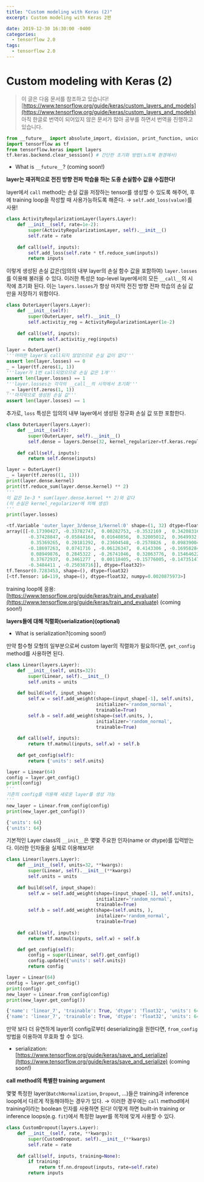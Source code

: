 ```yaml
---
title: "Custom modeling with Keras (2)"
excerpt: Custom modeling with Keras 2편

date: 2019-12-30 16:30:00 -0400
categories: 
  - tensorflow 2.0
tags:
  - tensorflow 2.0
---
```

# Custom modeling with Keras (2)

> 이 글은 다음 문서를 참조하고 있습니다!
> [https://www.tensorflow.org/guide/keras/custom_layers_and_models](https://www.tensorflow.org/guide/keras/custom_layers_and_models)
> 아직 한글로 번역이 되어있지 않은 문서가 많아 공부를 하면서 번역을 진행하고 있습니다.

```python
from __future__ import absolute_import, division, print_function, unicode_literals
import tensorflow as tf
from tensorflow.keras import layers
tf.keras.backend.clear_session() # 간단한 초기화 방법(노트북 환경에서)
```
* What is ```__future__```? (coming soon!)

**layer는 재귀적으로 전진 방향 전파 학습을 하는 도중 손실함수 값을 수집한다!**

layer에서 `call` method는 손실 값을 저장하는 tensor를 생성할 수 있도록 해주어, 후에 training loop을 작성할 때 사용가능하도록 해준다.
→ `self.add_loss(value)`를 사용!

```python
class ActivityRegularizationLayer(layers.Layer):
    def __init__(self, rate=1e-2):
        super(ActivityRegularizationLayer, self).__init__()
        self.rate = rate
    
    def call(self, inputs):
        self.add_loss(self.rate * tf.reduce_sum(inputs))
        return inputs
```

이렇게 생성된 손실 값은(임의의 내부 layer의 손실 함수 값을 포함하여) `layer.losses`를 이용해 불러올 수 있다. 이러한 특성은 top-level layer에서의 모든 `__call__`의 시작에 초기화 된다. 이는 `layers.losses`가 항상 마지막 전진 방향 전파 학습의 손실 값만을 저장하기 위함이다.
```python
class OuterLayer(layers.Layer):
    def __init__(self):
        super(OuterLayer, self).__init__()
        self.activitiy_reg = ActivityRegularizationLayer(1e-2)
    
    def call(self, inputs):
        return self.activitiy_reg(inputs)
```
```python
layer = OuterLayer()
'''어떠한 layer도 call되지 않았으므로 손실 값이 없다'''
assert len(layer.losses) == 0
_ = layer(tf.zeros(1, 1))
'''layer가 1번 call되었으므로 손실 값은 1개'''
assert len(layer.losses) == 1
'''layer.losses는 각각의 __call__의 시작에서 초기화'''
_ = layer(tf.zeros(1, 1))
'''마지막으로 생성된 손실 값'''
assert len(layer.losses) == 1
```
추가로, `loss` 특성은 임의의 내부 layer에서 생성된 정규화 손실 값 또한 포함한다.
```python
class OuterLayer(layers.Layer):
    def __init__(self):
        super(OuterLayer, self).__init__()
        self.dense = layers.Dense(32, kernel_regularizer=tf.keras.regularizers.l2(1e-3))
    
    def call(self, inputs):
        return self.dense(inputs)
```
```python
layer = OuterLayer()
_ = layer(tf.zeros((1, 1)))
print(layer.dense.kernel)
print(tf.reduce_sum(layer.dense.kernel) ** 2)
'''
이 값은 1e-3 * sum(layer.dense.kernel ** 2)와 같다
(이 손실은 kernel_regularizer에 의해 생성)
'''
print(layer.losses)
```
```python
<tf.Variable 'outer_layer_3/dense_1/kernel:0' shape=(1, 32) dtype=float32, numpy=
array([[-0.17390427, -0.33782747,  0.00282753, -0.3532169 ,  0.34208316,
        -0.37428847, -0.05844164,  0.01640856,  0.32005012,  0.3649932 ,
         0.35369265,  0.20181292,  0.23604548, -0.2578826 ,  0.09839004,
        -0.18697263,  0.0741716 , -0.06126347,  0.4143306 , -0.16958284,
         0.08949876,  0.2845322 , -0.26741046,  0.32063776,  0.15464622,
         0.37672937,  0.3461277 ,  0.00118405, -0.15776005, -0.14735147,
        -0.3484411 , -0.25038716]], dtype=float32)>
tf.Tensor(0.7283453, shape=(), dtype=float32)
[<tf.Tensor: id=119, shape=(), dtype=float32, numpy=0.0020875973>]
```

training loop에 응용: [https://www.tensorflow.org/guide/keras/train_and_evaluate](https://www.tensorflow.org/guide/keras/train_and_evaluate) (coming soon!)

**layers들에 대해 직렬화(serialization)(optional)**

* What is serialization?(coming soon!)

만약 함수형 모형의 일부분으로써 custom layer의 직렬화가 필요하다면, `get_config`  method를 사용하면 된다.

```python
class Linear(layers.Layer):
    def __init__(self, units=32):
        super(Linear, self).__init__()
        self.units = units
    
    def build(self, input_shape):
        self.w = self.add_weight(shape=(input_shape[-1], self.units),
                                 initializer='random_normal',
                                 trainable=True)
        self.b = self.add_weight(shape=(self.units, ),
                                 initializer='random_normal',
                                 trainable=True)
    
    def call(self, inputs):
        return tf.matmul(inputs, self.w) + self.b
    
    def get_config(self):
        return {'units': self.units}
```

```python
layer = Linear(64)
config = layer.get_config()
print(config)
'''
기존의 config를 이용해 새로운 layer를 생성 가능
'''
new_layer = Linear.from_config(config)
print(new_layer.get_config())
```
```python
{'units': 64}
{'units': 64}
```
기본적인 Layer class의 `__init__`은 몇몇 주요한 인자(name or dtype)를 입력받는다. 이러한 인자들을 실제로 이용해보자!
```python
class Linear(layers.Layer):
    def __init__(self, units=32, **kwargs):
        super(Linear, self).__init__(**kwargs)
        self.units = units
    
    def build(self, input_shape):
        self.w = self.add_weight(shape=(input_shape[-1], self.units),
                                 initializer='random_normal',
                                 trainable=True)
        self.b = self.add_weight(shape=(self.units, ),
                                 initalizer='random_normal',
                                 trainable=True)
        
    def call(self, inputs):
        return tf.matmul(inputs, self.w) + self.b

    def get_config(self):
        config = super(Linear, self).get_config()
        config.update({'units': self.units})
        return config
```

```python
layer = Linear(64)
config = layer.get_config()
print(config)
new_layer = Linear.from_config(config)
print(new_layer.get_config())
```
```python
{'name': 'linear_7', 'trainable': True, 'dtype': 'float32', 'units': 64}
{'name': 'linear_7', 'trainable': True, 'dtype': 'float32', 'units': 64}
```
만약 보다 더 유연하게 layer의 config로부터 deserializing을 원한다면, `from_config` 방법을 이용하여 무효화 할 수 있다.

* serialization: [https://www.tensorflow.org/guide/keras/save_and_serialize](https://www.tensorflow.org/guide/keras/save_and_serialize) (coming soon!)

**call method의 특별한 training argument**

몇몇 특정한 layer(`BatchNormalization`, `Dropout`, ...)들은 training과 inference loop에서 다르게 작동해야하는 경우가 있다.
→ 이러한 경우에는 `call` method에서 training이라는 boolean 인자를 사용하면 된다! 이렇게 하면 built-in training or inference loops(e.g. `fit`)에서 특정한 layer를 목적에 맞게 사용할 수 있다.

```python
class CustomDropout(layers.Layer):
    def __init__(self, rate, **kwargs):
        super(CustomDropout. self).__init__(**kwargs)
        self.rate = rate
    
    def call(self, inputs, training=None):
        if training:
            return tf.nn.dropout(inputs, rate=self.rate)
        return inputs
```

<!--stackedit_data:
eyJoaXN0b3J5IjpbMTQxODAwNzY4OSwtMTYxODYyNDQwNV19
-->